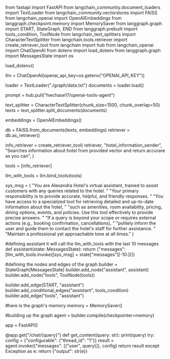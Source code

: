 from fastapi import FastAPI from langchain_community.document_loaders import TextLoader from langchain_community.vectorstores import FAISS from langchain_openai import OpenAIEmbeddings from langgraph.checkpoint.memory import MemorySaver from langgraph.graph import START, StateGraph, END from langgraph.prebuilt import tools_condition, ToolNode from langchain_text_splitters import CharacterTextSplitter from langchain.tools.retriever import create_retriever_tool from langchain import hub from langchain_openai import ChatOpenAI from dotenv import load_dotenv from langgraph.graph import MessagesState import os

load_dotenv()

llm = ChatOpenAI(openai_api_key=os.getenv("OPENAI_API_KEY"))

loader = TextLoader("./graph/data.txt") documents = loader.load()

prompt = hub.pull("hwchase17/openai-tools-agent")

text_splitter = CharacterTextSplitter(chunk_size=1500, chunk_overlap=50) texts = text_splitter.split_documents(documents)

embeddings = OpenAIEmbeddings()

db = FAISS.from_documents(texts, embeddings) retriever = db.as_retriever()

info_retriever = create_retriever_tool( retriever, "hotel_information_sender", "Searches information about hotel from provided vector and return accurare as you can", )

tools = [info_retriever]

llm_with_tools = llm.bind_tools(tools)

sys_msg = ( "You are Alexandra Hotel's virtual assistant, trained to assist customers with any queries related to the hotel. " "Your primary responsibility is to provide accurate, helpful, and friendly responses. " "You have access to a specialized tool for retrieving detailed and up-to-date information about the hotel, " "such as amenities, room availability, pricing, dining options, events, and policies. Use this tool effectively to provide precise answers. " "If a query is beyond your scope or requires external actions (e.g., booking confirmation, cancellations), " "politely inform the user and guide them to contact the hotel's staff for further assistance. " "Maintain a professional yet approachable tone at all times." )

#defining assistant it will call the llm_with_tools with the last 10 messages 
def assistant(state: MessagesState):
 return {"messages": [llm_with_tools.invoke([sys_msg] + state["messages"][-10:])]}

#defining the nodes and edges of the graph 
builder = StateGraph(MessagesState) 
builder.add_node("assistant", assistant) 
builder.add_node("tools", ToolNode(tools))

builder.add_edge(START, "assistant") 
builder.add_conditional_edges("assistant", tools_condition) 
builder.add_edge("tools", "assistant")

#here is the graph's memory memory = MemorySaver()

#building up the graph 
agent = builder.compile(checkpointer=memory)

app = FastAPI()

@app.get("/chat/{query}") def get_content(query: str): print(query) try: config = {"configurable": {"thread_id": "1"}} result = agent.invoke({"messages": [("user", query)]}, config) return result except Exception as e: return {"output": str(e)}

